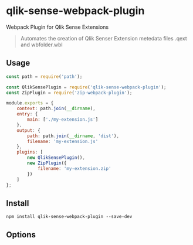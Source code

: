# qlik-sense-webpack-plugin

Webpack Plugin for Qlik Sense Extensions

> Automates the creation of Qlik Senser Extension metedata files .qext and wbfolder.wbl

## Usage
```js
const path = require('path');

const QlikSensePlugin = require('qlik-sense-webpack-plugin');
const ZipPlugin = require('zip-webpack-plugin');

module.exports = {
    context: path.join(__dirname),
    entry: {
        main: ['./my-extension.js']
    },
    output: {
        path: path.join(__dirname, 'dist'),
        filename: 'my-extension.js'
    },
    plugins: [
        new QlikSensePlugin(),
        new ZipPlugin({
            filename: 'my-extension.zip'
        })
    ]
};
```

## Install
```shell
npm install qlik-sense-webpack-plugin --save-dev
```

## Options

